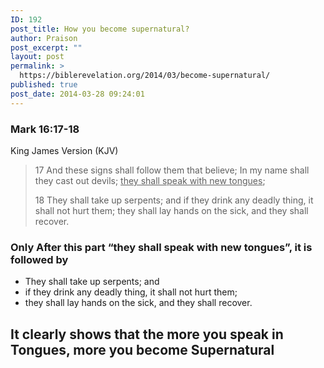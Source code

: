 ```yaml
---
ID: 192
post_title: How you become supernatural?
author: Praison
post_excerpt: ""
layout: post
permalink: >
  https://biblerevelation.org/2014/03/become-supernatural/
published: true
post_date: 2014-03-28 09:24:01
---
```

<div>
<h3>Mark 16:17-18</h3>
King James Version (KJV)

</div>
<div>
<blockquote>17 And these signs shall follow them that believe; In my name shall they cast out devils; <span style="text-decoration: underline;">they shall speak with new tongues</span>;

18 They shall take up serpents; and if they drink any deadly thing, it shall not hurt them; they shall lay hands on the sick, and they shall recover.</blockquote>
<h3>Only After this part “they shall speak with new tongues”, it is followed by</h3>
<ul>
	<li>They shall take up serpents; and</li>
	<li>if they drink any deadly thing, it shall not hurt them;</li>
	<li>they shall lay hands on the sick, and they shall recover.</li>
</ul>
<h2>It clearly shows that the more you speak in Tongues, more you become Supernatural</h2>
</div>